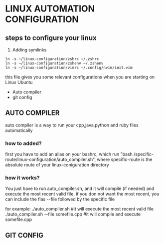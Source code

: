 # LINUX AUTOMATION CONFIGURATION

## steps to configure your linux

1. Adding symlinks
```
ln -s ~/linux-configuration/zshrc ~/.zshrc
ln -s ~/linux-configuration/zshenv ~/.zshenv
ln -s ~/linux-configuration/vimrc ~/.config/nvim/init.vim
```

this file gives you some relevant configurations when you are starting on Linux Ubuntu

* Auto compiler
* git config

## AUTO COMPILER

auto compiler is a way to run your cpp,java,python and ruby files automatically

### how to added?

first you have to add an alias on your bashrc, which run "bash /specific-route/linux-configuration/auto_compiler.sh", where specific-route is the absolute route of your linux-coniguration directory

### how it works?

You just have to run auto_compiler.sh, and it will compile (if needed) and execute the most recent valid file, if you don not want the most recent, you can include the flas --file followed by the specific file

for example:
./auto_compiler.sh #it will execute the most recent valid file
./auto_compiler.sh --file somefile.cpp #it will compile and execute somefile.cpp

## GIT CONFIG
